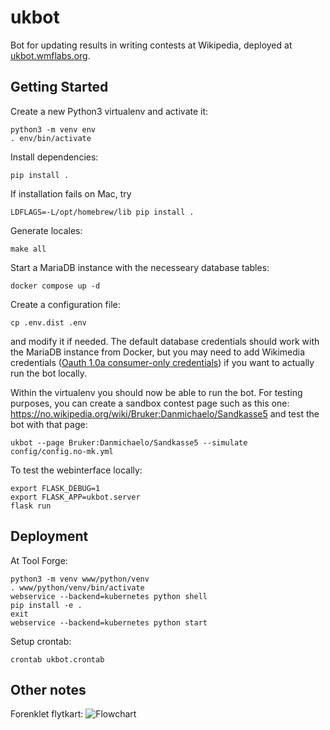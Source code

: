 # ukbot

Bot for updating results in writing contests at Wikipedia, deployed at [ukbot.wmflabs.org](https//ukbot.wmflabs.org).
 
## Getting Started

Create a new Python3 virtualenv and activate it:

	python3 -m venv env
	. env/bin/activate

Install dependencies:

	pip install .

If installation fails on Mac, try

	LDFLAGS=-L/opt/homebrew/lib pip install .

Generate locales:

    make all

Start a MariaDB instance with the necesseary database tables:

	docker compose up -d

Create a configuration file:

	cp .env.dist .env

and modify it if needed. The default database credentials should work with the MariaDB instance from Docker, but you may need to add Wikimedia credentials ([Oauth 1.0a consumer-only credentials](https://meta.wikimedia.org/wiki/Special:OAuthConsumerRegistration/propose?wpownerOnly=1&wpoauthVersion=2))
if you want to actually run the bot locally.

Within the virtualenv you should now be able to run the bot. For testing purposes, you can create
a sandbox contest page such as this one: https://no.wikipedia.org/wiki/Bruker:Danmichaelo/Sandkasse5
and test the bot with that page:

	ukbot --page Bruker:Danmichaelo/Sandkasse5 --simulate config/config.no-mk.yml

To test the webinterface locally:

```
export FLASK_DEBUG=1
export FLASK_APP=ukbot.server
flask run
```

## Deployment

At Tool Forge:

```
python3 -m venv www/python/venv
. www/python/venv/bin/activate
webservice --backend=kubernetes python shell
pip install -e .
exit
webservice --backend=kubernetes python start
```

Setup crontab:

    crontab ukbot.crontab

## Other notes

Forenklet flytkart:
![Flowchart](https://github.com/danmichaelo/UKBot/raw/master/flowchart.png)
 